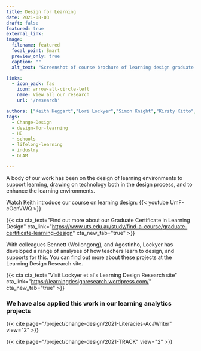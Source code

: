 ```yaml
---
title: Design for Learning
date: 2021-08-03
draft: false
featured: true
external_link: 
image:
  filename: featured
  focal_point: Smart
  preview_only: true
  caption: ""
  alt_text: "Screenshot of course brochure of learning design graduate certificate" 

links:
  - icon_pack: fas
    icon: arrow-alt-circle-left
    name: View all our research
    url: '/research'

authors: ["Keith Heggart","Lori Lockyer","Simon Knight","Kirsty Kitto","Camille Dickson-Deane","Lauren Knussen"]
tags: 
  - Change-Design
  - design-for-learning
  - HE
  - schools
  - lifelong-learning
  - industry
  - GLAM

---
```


A body of our work has been on the design of learning environments to support learning, drawing on technology both in the design process, and to enhance the learning environments.

Watch Keith introduce our course on learning design:
{{< youtube UmF-cOcnVWQ >}}

{{< cta cta_text="Find out more about our Graduate Certificate in Learning Design" cta_link="https://www.uts.edu.au/study/find-a-course/graduate-certificate-learning-design" cta_new_tab="true" >}}


With colleagues Bennett (Wollongong), and Agostinho, Lockyer has developed a range of analyses of how teachers learn to design, and supports for this. You can find out more about these projects at the Learning Design Research site.

{{< cta cta_text="Visit Lockyer et al's Learning Design Research site" cta_link="https://learningdesignresearch.wordpress.com/" cta_new_tab="true" >}}


### We have also applied this work in our learning analytics projects

{{< cite page="/project/change-design/2021-Literacies-AcaWriter" view="2" >}}

{{< cite page="/project/change-design/2021-TRACK" view="2" >}}
